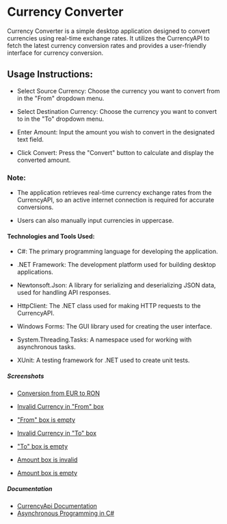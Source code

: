 # Currency Converter

Currency Converter is a simple desktop application designed to convert currencies using real-time exchange rates. It utilizes the CurrencyAPI to fetch the latest currency conversion rates and provides a user-friendly interface for currency conversion.

## Usage Instructions:

 - Select Source Currency: Choose the currency you want to convert from in the "From" dropdown menu.

 - Select Destination Currency: Choose the currency you want to convert to in the "To" dropdown menu.

 - Enter Amount: Input the amount you wish to convert in the designated text field.

 - Click Convert: Press the "Convert" button to calculate and display the converted amount.

### Note:

- The application retrieves real-time currency exchange rates from the CurrencyAPI, so an active internet connection is required for accurate conversions.

- Users can also manually input currencies in uppercase.

#### Technologies and Tools Used:

 - C#: The primary programming language for developing the application.

 - .NET Framework: The development platform used for building desktop applications.

 - Newtonsoft.Json: A library for serializing and deserializing JSON data, used for handling API responses.

 - HttpClient: The .NET class used for making HTTP requests to the CurrencyAPI.

 - Windows Forms: The GUI library used for creating the user interface.

 - System.Threading.Tasks: A namespace used for working with asynchronous tasks.

 - XUnit: A testing framework for .NET used to create unit tests.

##### Screenshots

 - [Conversion from EUR to RON](Screenshots/fromEurToRon.jpg)

 - [Invalid Currency in "From" box](Screenshots/invalidFromBox.jpg)

 - ["From" box is empty](Screenshots/emptyFromBox.jpg)

 - [Invalid Currency in "To" box](Screenshots/invalidToBox.jpg)

 - ["To" box is empty](Screenshots/emptyToBox.jpg)

 - [Amount box is invalid](Screenshots/invalidAmountBox.jpg)

 - [Amount box is empty](Screenshots/emptyAmountBox.jpg)

##### Documentation

 - [CurrencyApi Documentation]((https://currencyapi.com/docs))
 - [Asynchronous Programming in C#](https://learn.microsoft.com/en-us/dotnet/csharp/asynchronous-programming/)
